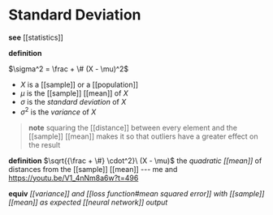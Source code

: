 # Standard Deviation

**see** [[statistics]]

**definition**

$\sigma^2 = \frac + \# (X - \mu)^2$

- $X$ is a [[sample]] or a [[population]]
- $\mu$ is the [[sample]] [[mean]] of $X$
- $\sigma$ is the _standard deviation_ of $X$
- $\sigma^2$ is the _variance_ of $X$

> **note** squaring the [[distance]] between every element and the [[sample]] [[mean]] makes it so that outliers have a greater effect on the result

**definition** $\sqrt{{\frac + \#} \cdot^2}\ (X - \mu)$ the _quadratic [[mean]]_ of distances from the [[sample]] [[mean]] --- me and <https://youtu.be/V1_4nNm8a6w?t=496>

**equiv** _[[variance]] and [[loss function#mean squared error]] with [[sample]] [[mean]] as expected [[neural network]] output_
